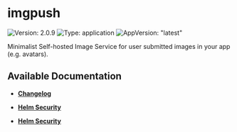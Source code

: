 # imgpush

![Version: 2.0.9](https://img.shields.io/badge/Version-2.0.9-informational?style=flat-square) ![Type: application](https://img.shields.io/badge/Type-application-informational?style=flat-square) ![AppVersion: "latest"](https://img.shields.io/badge/AppVersion-"latest"-informational?style=flat-square)

Minimalist Self-hosted Image Service for user submitted images in your app (e.g. avatars).

## Available Documentation

- [**Changelog**](CHANGELOG)

- [**Helm Security**](container-security)

- [**Helm Security**](helm-security)

